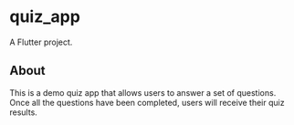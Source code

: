 # quiz_app

A Flutter project.

## About

This is a demo quiz app that allows users to answer a set of questions. Once all the questions have been completed, users will receive their quiz results.
